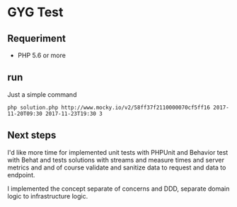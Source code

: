 # GYG Test

## Requeriment

- PHP 5.6 or more


## run
Just a simple command

`php solution.php http://www.mocky.io/v2/58ff37f2110000070cf5ff16 2017-11-20T09:30 2017-11-23T19:30 3`

## Next steps
I'd like more time for implemented unit tests with PHPUnit and Behavior test with Behat and tests solutions with streams
and measure times and server metrics and and of course validate and sanitize data to request and data to endpoint.

I implemented the concept separate of concerns and DDD, separate domain logic to infrastructure logic.